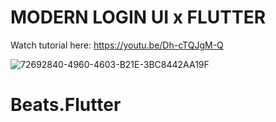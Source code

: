 # MODERN LOGIN UI x FLUTTER

Watch tutorial here: https://youtu.be/Dh-cTQJgM-Q

![72692840-4960-4603-B21E-3BC8442AA19F](https://user-images.githubusercontent.com/29016489/206952739-29d2403c-c26b-472f-9f4d-fdc0e1458326.JPG)
# Beats.Flutter
